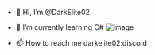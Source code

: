 - 👋 Hi, I’m @DarkElite02
- 🌱 I’m currently learning C# ![image](https://github.com/DarkElite02/DarkElite02/assets/171826921/1ba71112-c0d4-436b-983e-a4d05470d186)

- 📫 How to reach me darkelite02:discord
  
